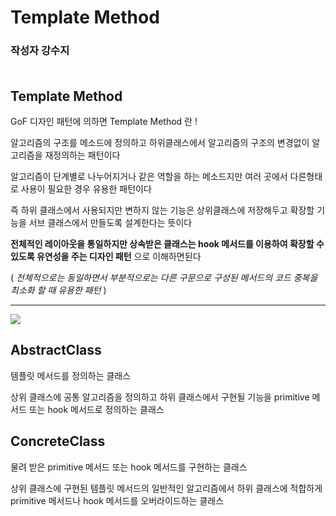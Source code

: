 # Template Method

### **작성자 강수지** <br><br>

## Template Method
GoF 디자인 패턴에 의하면 Template Method 란 !

알고리즘의 구조를 메소드에 정의하고 하위클래스에서 알고리즘의 구조의 변경없이 알고리즘을 재정의하는 패턴이다 

알고리즘이 단계별로 나누어지거나 같은 역할을 하는 메소드지만 여러 곳에서 다른형태로 사용이 필요한 경우 유용한 패턴이다


즉 하위 클래스에서 사용되지만 변하지 않는 기능은 상위클래스에 저장해두고 확장할 기능을 서브 클래스에서 만들도록 설계한다는 뜻이다


**전체적인 레이아웃을 통일하지만 상속받은 클래스는 hook 메서드를 이용하여 확장할 수 있도록 유연성을 주는 디자인 패턴** 으로 이해하면된다

( *전체적으로는 동일하면서 부분적으로는 다른 구문으로 구성된 메서드의 코드 중복을 최소화 할 때 유용한 패턴* )

---

<img src="https://img1.daumcdn.net/thumb/R1280x0/?scode=mtistory2&fname=https%3A%2F%2Fblog.kakaocdn.net%2Fdn%2FefZpxm%2FbtrDd1moNwQ%2F9Fq1ojGwpeySrt9g7W72vK%2Fimg.png">

## AbstractClass
템플릿 메서드를 정의하는 클래스

상위 클래스에 공통 알고리즘을 정의하고 하위 클래스에서 구현될 기능을 primitive 메서드 또는 hook 메서드로 정의하는 클래스

## ConcreteClass
물려 받은 primitive 메서드 또는 hook 메서드를 구현하는 클래스

상위 클래스에 구현된 템플릿 메서드의 일반적인 알고리즘에서 하위 클래스에 적합하게 primitive 메서드나 hook 메서드를 오버라이드하는 클래스




